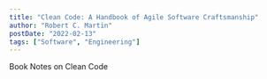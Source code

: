 ```yaml
---
title: "Clean Code: A Handbook of Agile Software Craftsmanship"
author: "Robert C. Martin"
postDate: "2022-02-13"
tags: ["Software", "Engineering"]
---
```


Book Notes on Clean Code
